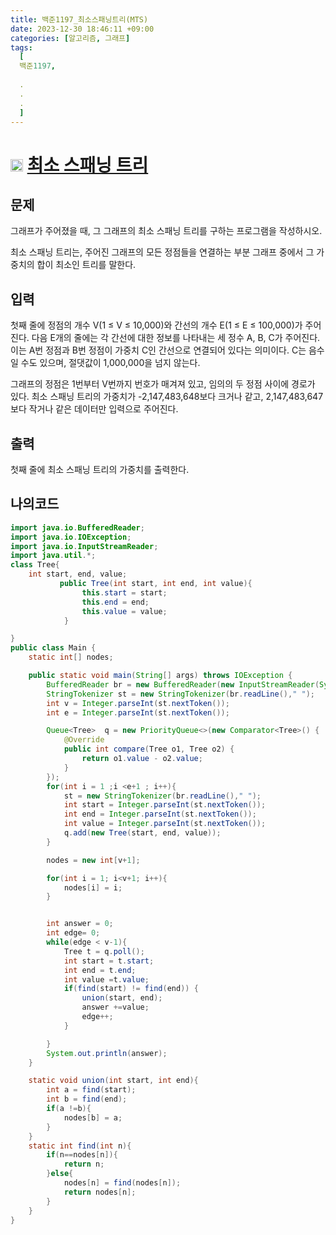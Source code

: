 ```yaml
---
title: 백준1197_최소스패닝트리(MTS)
date: 2023-12-30 18:46:11 +09:00
categories: [알고리즘, 그래프]
tags:
  [
  백준1197,
  
  .
  .
  .
  ]
---
```

# <img width="20px"  src="https://d2gd6pc034wcta.cloudfront.net/tier/12.svg" class="solvedac-tier"> [최소 스패닝 트리](https://www.acmicpc.net/problem/1197) 


## 문제
<p>그래프가 주어졌을 때, 그 그래프의 최소 스패닝 트리를 구하는 프로그램을 작성하시오.</p>

<p>최소 스패닝 트리는, 주어진 그래프의 모든 정점들을 연결하는 부분 그래프 중에서 그 가중치의 합이 최소인 트리를 말한다.</p>

## 입력
<p>첫째 줄에 정점의 개수 V(1 ≤ V ≤ 10,000)와 간선의 개수 E(1 ≤ E ≤ 100,000)가 주어진다. 다음 E개의 줄에는 각 간선에 대한 정보를 나타내는 세 정수 A, B, C가 주어진다. 이는 A번 정점과 B번 정점이 가중치 C인 간선으로 연결되어 있다는 의미이다. C는 음수일 수도 있으며, 절댓값이 1,000,000을 넘지 않는다.</p>

<p>그래프의 정점은 1번부터 V번까지 번호가 매겨져 있고, 임의의 두 정점 사이에 경로가 있다. 최소 스패닝 트리의 가중치가 -2,147,483,648보다 크거나 같고, 2,147,483,647보다 작거나 같은 데이터만 입력으로 주어진다.</p>

## 출력
<p>첫째 줄에 최소 스패닝 트리의 가중치를 출력한다.</p>

## 나의코드
```java
import java.io.BufferedReader;
import java.io.IOException;
import java.io.InputStreamReader;
import java.util.*;
class Tree{
    int start, end, value;
           public Tree(int start, int end, int value){
                this.start = start;
                this.end = end;
                this.value = value;
            }

}
public class Main {
    static int[] nodes;

    public static void main(String[] args) throws IOException {
        BufferedReader br = new BufferedReader(new InputStreamReader(System.in));
        StringTokenizer st = new StringTokenizer(br.readLine()," ");
        int v = Integer.parseInt(st.nextToken());
        int e = Integer.parseInt(st.nextToken());

        Queue<Tree>  q = new PriorityQueue<>(new Comparator<Tree>() {
            @Override
            public int compare(Tree o1, Tree o2) {
                return o1.value - o2.value;
            }
        });
        for(int i = 1 ;i <e+1 ; i++){
            st = new StringTokenizer(br.readLine()," ");
            int start = Integer.parseInt(st.nextToken());
            int end = Integer.parseInt(st.nextToken());
            int value = Integer.parseInt(st.nextToken());
            q.add(new Tree(start, end, value));
        }

        nodes = new int[v+1];

        for(int i = 1; i<v+1; i++){
            nodes[i] = i;
        }


        int answer = 0;
        int edge= 0;
        while(edge < v-1){
            Tree t = q.poll();
            int start = t.start;
            int end = t.end;
            int value =t.value;
            if(find(start) != find(end)) {
                union(start, end);
                answer +=value;
                edge++;
            }

        }
        System.out.println(answer);
    }

    static void union(int start, int end){
        int a = find(start);
        int b = find(end);
        if(a !=b){
            nodes[b] = a;
        }
    }
    static int find(int n){
        if(n==nodes[n]){
            return n;
        }else{
            nodes[n] = find(nodes[n]);
            return nodes[n];
        }
    }
}


```
